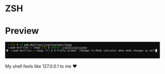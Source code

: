 # ZSH

# Preview
![Preview Image of Prompt](preview-prompt.png?raw=true 'Preview')

My shell feels like 127.0.0.1 to me ❤️
